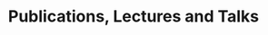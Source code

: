 ---
layout: talk
title: Publications, Lectures and Talks
excerpt: "A List of Publications, Lectures and Talks"
comments: false
---